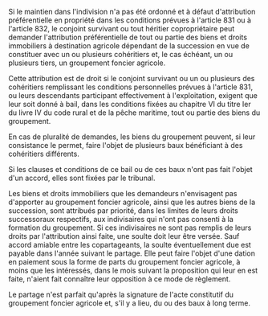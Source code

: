 Si le maintien dans l'indivision n'a pas été ordonné et à défaut d'attribution préférentielle en propriété dans les conditions prévues à l'article 831 ou à l'article 832, le conjoint survivant ou tout héritier copropriétaire peut demander l'attribution préférentielle de tout ou partie des biens et droits immobiliers à destination agricole dépendant de la succession en vue de constituer avec un ou plusieurs cohéritiers et, le cas échéant, un ou plusieurs tiers, un groupement foncier agricole.

Cette attribution est de droit si le conjoint survivant ou un ou plusieurs des cohéritiers remplissant les conditions personnelles prévues à l'article 831, ou leurs descendants participant effectivement à l'exploitation, exigent que leur soit donné à bail, dans les conditions fixées au chapitre VI du titre Ier du livre IV du code rural et de la pêche maritime, tout ou partie des biens du groupement.

En cas de pluralité de demandes, les biens du groupement peuvent, si leur consistance le permet, faire l'objet de plusieurs baux bénéficiant à des cohéritiers différents.

Si les clauses et conditions de ce bail ou de ces baux n'ont pas fait l'objet d'un accord, elles sont fixées par le tribunal.

Les biens et droits immobiliers que les demandeurs n'envisagent pas d'apporter au groupement foncier agricole, ainsi que les autres biens de la succession, sont attribués par priorité, dans les limites de leurs droits successoraux respectifs, aux indivisaires qui n'ont pas consenti à la formation du groupement. Si ces indivisaires ne sont pas remplis de leurs droits par l'attribution ainsi faite, une soulte doit leur être versée. Sauf accord amiable entre les copartageants, la soulte éventuellement due est payable dans l'année suivant le partage. Elle peut faire l'objet d'une dation en paiement sous la forme de parts du groupement foncier agricole, à moins que les intéressés, dans le mois suivant la proposition qui leur en est faite, n'aient fait connaître leur opposition à ce mode de règlement.

Le partage n'est parfait qu'après la signature de l'acte constitutif du groupement foncier agricole et, s'il y a lieu, du ou des baux à long terme.
